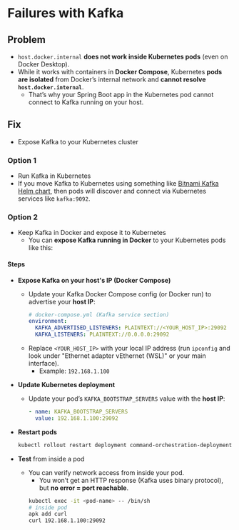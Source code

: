 # Failures with Kafka
## Problem
- `host.docker.internal` **does not work inside Kubernetes pods** (even on Docker Desktop).
- While it works with containers in **Docker Compose**, Kubernetes **pods are isolated** from Docker’s internal network and **cannot resolve `host.docker.internal`**.
  - That’s why your Spring Boot app in the Kubernetes pod cannot connect to Kafka running on your host.

## Fix
- Expose Kafka to your Kubernetes cluster
### Option 1
- Run Kafka in Kubernetes
- If you move Kafka to Kubernetes using something like [Bitnami Kafka Helm chart](https://bitnami.com/stack/kafka/helm), then pods will discover and connect via Kubernetes services like `kafka:9092`.
### Option 2
- Keep Kafka in Docker and expose it to Kubernetes
  - You can **expose Kafka running in Docker** to your Kubernetes pods like this:
#### Steps
- **Expose Kafka on your host's IP (Docker Compose)**
  - Update your Kafka Docker Compose config (or Docker run) to advertise your **host IP**:
    ```yaml
    # docker-compose.yml (Kafka service section)
    environment:
      KAFKA_ADVERTISED_LISTENERS: PLAINTEXT://<YOUR_HOST_IP>:29092
      KAFKA_LISTENERS: PLAINTEXT://0.0.0.0:29092
    ```
  - Replace `<YOUR_HOST_IP>` with your local IP address (run `ipconfig` and look under "Ethernet adapter vEthernet (WSL)" or your main interface).
    - Example: `192.168.1.100`

- **Update Kubernetes deployment**
  - Update your pod’s `KAFKA_BOOTSTRAP_SERVERS` value with the **host IP**:
    ```yaml
    - name: KAFKA_BOOTSTRAP_SERVERS
      value: 192.168.1.100:29092
    ```
- **Restart pods**
  ```bash
  kubectl rollout restart deployment command-orchestration-deployment
  ```
- **Test** from inside a pod
  - You can verify network access from inside your pod.
    - You won’t get an HTTP response (Kafka uses binary protocol), but **no error = port reachable**.
    ```bash
    kubectl exec -it <pod-name> -- /bin/sh
    # inside pod
    apk add curl
    curl 192.168.1.100:29092
    ```
